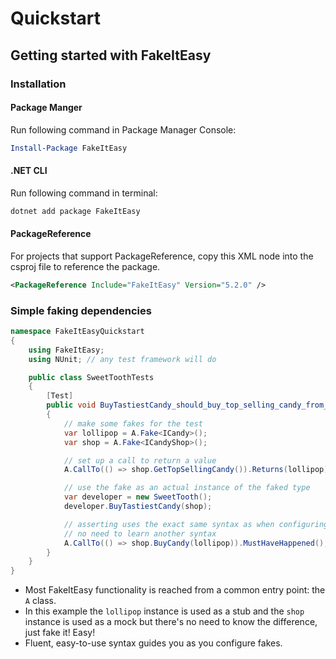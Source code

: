 # Quickstart

## Getting started with FakeItEasy

### Installation

#### Package Manger

Run following command in Package Manager Console:

```ps1
Install-Package FakeItEasy
```

#### .NET CLI

Run following command in terminal:

```bat
dotnet add package FakeItEasy
```

#### PackageReference

 For projects that support PackageReference, copy this XML node into the csproj file to reference the package.

```xml
<PackageReference Include="FakeItEasy" Version="5.2.0" />
```

### Simple faking dependencies

```csharp
namespace FakeItEasyQuickstart
{
    using FakeItEasy;
    using NUnit; // any test framework will do

    public class SweetToothTests
    {
        [Test]
        public void BuyTastiestCandy_should_buy_top_selling_candy_from_shop()
        {
            // make some fakes for the test
            var lollipop = A.Fake<ICandy>();
            var shop = A.Fake<ICandyShop>();

            // set up a call to return a value
            A.CallTo(() => shop.GetTopSellingCandy()).Returns(lollipop);

            // use the fake as an actual instance of the faked type
            var developer = new SweetTooth();
            developer.BuyTastiestCandy(shop);

            // asserting uses the exact same syntax as when configuring calls—
            // no need to learn another syntax
            A.CallTo(() => shop.BuyCandy(lollipop)).MustHaveHappened();
        }
    }
}
```

* Most FakeItEasy functionality is reached from a common entry point: the `A` class.
* In this example the `lollipop` instance is used as a stub and the `shop` instance is used as a mock but there's no need to know the difference, just fake it! Easy!
* Fluent, easy-to-use syntax guides you as you configure fakes.
